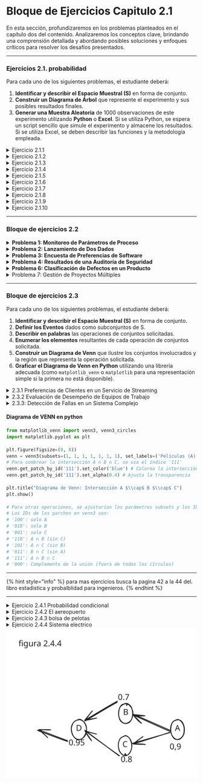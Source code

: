 # Bloque de Ejercicios Capitulo 2.1

En esta sección, profundizaremos en los problemas planteados en el capítulo dos del contenido. Analizaremos los conceptos clave, brindando una comprensión detallada y abordando posibles soluciones y enfoques críticos para resolver los desafíos presentados.

***

### Ejercicios 2.1. probabilidad

Para cada uno de los siguientes problemas, el estudiante deberá:

1. **Identificar y describir el Espacio Muestral (S)** en forma de conjunto.
2. **Construir un Diagrama de Árbol** que represente el experimento y sus posibles resultados finales.
3. **Generar una Muestra Aleatoria** de 1000 observaciones de este experimento utilizando **Python** o **Excel**. Si se utiliza Python, se espera un script sencillo que simule el experimento y almacene los resultados. Si se utiliza Excel, se deben describir las funciones y la metodología empleada.

<details>

<summary>Ejercicio 2.1.1</summary>

Se lanza una moneda justa **tres veces consecutivas**. Se registra la secuencia de caras (C) y sellos (S).

</details>

<details>

<summary>Ejercicio 2.1.2</summary>

Un inspector de calidad selecciona **dos artículos al azar** de una línea de producción. Cada artículo puede ser categorizado como **Aceptable (A)**, **Defectuoso (D)**, **Requiere Ajuste (R)** o **Descontinuado (X)**. Se registra el estado de cada

</details>

<details>

<summary>Ejercicio 2.1.3</summary>

Una empresa de ingeniería está evaluando el éxito de sus proyectos de Investigación y Desarrollo (I+D). Un proyecto puede tener **Éxito Técnico (ET)** o **Fallo Técnico (FT)**. Adicionalmente, puede resultar en un **Beneficio Económico (BE)** o una **Pérdida Económica (PE)**. Se considera un proyecto de I+D y se registran ambos resultados.

</details>

<details>

<summary>Ejercicio 2.1.4</summary>

En un almacén, se monitorea el nivel de inventario de un producto (alto (H), medio (M), bajo (B)) y la demanda diaria de ese producto (alta (D\_A), baja (D\_B)). Se observa el estado del inventario y la demanda un día particular.

</details>

<details>

<summary>Ejercicio 2.1.5</summary>

Un equipo de proyecto debe formarse con dos miembros seleccionados de un grupo de candidatos que consta de **un ingeniero (I)**, **un economista (E)** y **un diseñador (D)**. Los dos miembros se seleccionan aleatoriamente, **sin reemplazo**, y el orden de selección importa.

</details>

<details>

<summary>Ejercicio 2.1.6</summary>

Consideremos los resultados de la primera inspección como categorías iniciales: **D** (defectuoso), **M** (con defectos menores), y **A** (aceptable). Si es 'M', una segunda inspección clasifica como **A'** (aceptable después de ajuste) o **D'** (definitivamente defectuoso).

</details>

<details>

<summary>Ejercicio 2.1.7</summary>

Una prueba de software arroja dos posibles resultados: **Pasa (P)** o **Falla (F)**. Si falla, el fallo puede ser clasificado como **Crítico (C)** o **No Crítico (NC)**. Se realiza una prueba a una nueva versión del software y se registra su resultado.

</details>

<details>

<summary>Ejercicio 2.1.8</summary>

Un inversor considera una inversión en una _startup_. La primera decisión es si **Invertir (I)** o **No Invertir (NI)**. Si decide invertir, la _startup_ puede tener **Éxito (E)** o **Fallo (F)** en el mercado. Si tiene éxito, el inversor obtiene una **Gran Ganancia (GG)** o una **Pequeña Ganancia (PG)**. Si falla, solo puede haber una **Pérdida (P)**. Si decide no invertir, su resultado es **Sin Ganancia ni Pérdida (SGNP)**

</details>

<details>

<summary>Ejercicio 2.1.9</summary>

Un estudiante solicita admisión a una universidad. La primera etapa es la **Revisión de Documentos (RD)**, cuyo resultado puede ser **Aprobado (A\_RD)** o **Rechazado (R\_RD)**. Si es aprobado, pasa a la **Entrevista Personal (EP)**, donde puede ser **Aceptado (A\_EP)** o **Rechazado (R\_EP)**.

</details>

<details>

<summary>Ejercicio 2.1.10</summary>

Se monitorea el rendimiento de una máquina en una línea de producción. La máquina puede estar **Operativa (O)** o **Inoperativa (I)**. Si está Operativa, puede producir con **Alta Eficiencia (AE)** o **Baja Eficiencia (BE)**. Si está Inoperativa, se clasifica si la falla es **Menor (FM)** o **Mayor (FMy)**.

</details>

***

### Bloque de ejercicios 2.2

<details>

<summary><strong>Problema 1: Monitoreo de Parámetros de Proceso</strong></summary>

En un proceso industrial, se monitorean dos parámetros críticos para asegurar la calidad de un producto: la **temperatura (T)** y la **presión (P)**. Se considera que el proceso está **bajo control (C)** si la temperatura está dentro del rango óptimo y la presión está dentro del rango óptimo. Si cualquiera de los parámetros está fuera de rango, se considera **fuera de control (FC)**.

Se selecciona un producto al azar y se registra el estado de sus parámetros.

1. **Espacio Muestral (S):** Defina el espacio muestral que represente las combinaciones posibles de los estados de temperatura y presión (e.g., (T\_opt, P\_opt)).
2. **Eventos:**
   * **Evento A**: La temperatura está dentro del rango óptimo.
   * **Evento B**: La presión está dentro del rango óptimo.
3. **Intersección:**
   * Describa el **evento A∩B** (la intersección de A y B) en palabras.
   * Enumere los elementos de **A∩B** como un subconjunto de S.
   * ¿Qué significa este evento en el contexto del problema?

</details>

<details>

<summary><strong>Problema 2: Lanzamiento de Dos Dados</strong></summary>

Se lanzan simultáneamente **dos dados justos de seis caras** (uno rojo y uno azul) y se registra el resultado de la cara superior de cada dado.

1. **Espacio Muestral (S):** Defina el espacio muestral de este experimento como el conjunto de pares ordenados (resultado dado rojo, resultado dado azul). No es necesario listar todos los 36 elementos, pero sí cómo se conformaría el conjunto.
2. **Eventos:**
   * **Evento X**: La suma de los números de los dos dados es 7.
   * **Evento Y**: El número del dado rojo es mayor que 4.
3. **Intersección:**
   * Describa el **evento X∩Y** en palabras.
   * Enumere los elementos de **X∩Y** como un subconjunto de S.

</details>

<details>

<summary><strong>Problema 3: Encuesta de Preferencias de Software</strong></summary>

Una empresa de ingeniería realiza una encuesta a sus empleados sobre su preferencia de software para análisis de datos. Los empleados pueden preferir **Python (P)**, **R (R)**, **ambos**, o **ninguno**. Se selecciona a un empleado al azar.

1. **Espacio Muestral (S):** Defina el espacio muestral que representa las posibles preferencias del empleado.
2. **Eventos:**
   * **Evento M**: El empleado prefiere Python.
   * **Evento N**: El empleado prefiere R.
3. **Intersección:**
   * Describa el **evento M∩N** en palabras.
   * Enumere los elementos de **M∩N** como un subconjunto de S.
   * ¿Qué implicación tiene este evento para el uso de software en la empresa?

</details>

<details>

<summary><strong>Problema 4: Resultados de una Auditoría de Seguridad</strong></summary>

En una auditoría de seguridad informática, se clasifica un sistema en función de dos criterios: si presenta **vulnerabilidades críticas (VC)** y si ha sufrido **brechas de seguridad (BS)** en el último año. Un sistema puede tener vulnerabilidades críticas o no (VCc), y puede haber sufrido brechas o no (BSc).

Se selecciona un sistema al azar para la auditoría.

1. **Espacio Muestral (S):** Defina el espacio muestral de las posibles combinaciones de resultados de la auditoría (e.g., (VC, BS)).
2. **Eventos:**
   * **Evento G**: El sistema no presenta vulnerabilidades críticas.
   * **Evento H**: El sistema ha sufrido brechas de seguridad.
3. **Disjunción:**
   * Determine si los **eventos G y H son disjuntos**. Justifique su respuesta basándose en su definición de conjuntos.
   * Describa **G∩H**.

</details>

<details>

<summary><strong>Problema 6: Clasificación de Defectos en un Producto</strong></summary>

En la inspección final de un producto, se registran los tipos de defectos encontrados. Los posibles defectos son: **rayones (R)**, **abolladuras (A)**, y **fallas electrónicas (FE)**. Un producto puede tener uno o más de estos defectos, o ninguno.

Se selecciona un producto al azar de la línea de producción.

1. **Espacio Muestral (S):** Enumere un espacio muestral que represente si un producto tiene o no cada uno de los tipos de defectos (e.g., (No R, No A, No FE), (R, No A, No FE), etc.). Considere que el producto puede no tener ningún defecto.
2. **Eventos:**
   * **Evento J**: El producto tiene al menos un rayón.
   * **Evento K**: El producto tiene solo abolladuras (y ningún otro defecto).
   * **Evento L**: El producto no tiene ningún defecto.
3. **Disjunción:**
   * ¿Son los **eventos K y L disjuntos**? Justifique su respuesta y describa su intersección.
   * ¿Son los **eventos J y L disjuntos**? Justifique su respuesta y describa su intersección.

</details>

<details>

<summary>Problema 7: Gestión de Proyectos Múltiples</summary>

Una empresa de ingeniería gestiona simultáneamente **tres proyectos distintos**: el Proyecto Alfa (α), el Proyecto Beta (β) y el Proyecto Gamma (γ). Al final de cada trimestre, cada proyecto es evaluado y clasificado en una de dos categorías mutuamente excluyentes: **Éxito (E)** o **Fallo (F)**.

Un gerente de proyectos está interesado en analizar los resultados trimestrales de estos tres proyectos. Se registra el resultado de cada proyecto.

#### Requerimientos:

1. **Espacio Muestral (S):**
   * Defina el espacio muestral (S) que represente todos los posibles resultados combinados de los tres proyectos al final del trimestre. Los elementos de S deben ser tuplas ordenadas (resultado α, resultado β, resultado γ).
   * Describa S en forma de conjunto.
2. **Definición de Eventos en Forma de Conjunto:** Describa los siguientes eventos como subconjuntos de S:
   * **Evento A**: Al menos dos de los proyectos resultan en Éxito.
   * **Evento B**: El Proyecto Alfa resulta en Éxito y el Proyecto Beta resulta en Fallo.
   * **Evento C**: Todos los proyectos tienen el mismo resultado (todos Éxito o todos Fallo).
   * **Evento D**: Solo uno de los proyectos resulta en Éxito.
3.  **Análisis de Intersecciones:** Para los siguientes pares de eventos, realice lo siguiente:

    * Describa la **intersección** en palabras.
    * Liste los elementos de la intersección como un subconjunto de S.
    * Determine si los eventos son **mutuamente excluyentes (disjuntos)**. Justifique su respuesta.

    a) **A∩B** b) **B∩C** c) **C∩D**

</details>

***

### Bloque de ejercicios 2.3

Para cada uno de los siguientes problemas, el estudiante deberá:

1. **Identificar y describir el Espacio Muestral (S)** en forma de conjunto.
2. **Definir los Eventos** dados como subconjuntos de S.
3. **Describir en palabras** las operaciones de conjuntos solicitadas.
4. **Enumerar los elementos** resultantes de cada operación de conjuntos solicitada.
5. **Construir un Diagrama de Venn** que ilustre los conjuntos involucrados y la región que representa la operación solicitada.
6. **Graficar el Diagrama de Venn en Python** utilizando una librería adecuada (como `matplotlib_venn` o `matplotlib` para una representación simple si la primera no está disponible).

<details>

<summary>2.3.1 Preferencias de Clientes en un Servicio de Streaming</summary>

Una compañía de streaming de video clasifica a sus clientes según su preferencia por tres géneros de contenido: **Películas (P)**, **Series de TV (S)** y **Documentales (D)**. Un cliente puede preferir uno, dos, los tres o ninguno de estos géneros. Se selecciona un cliente al azar y se registran sus preferencias.

* **Espacio Muestral (S):** Defina el espacio muestral que represente todas las posibles combinaciones de preferencias. Por ejemplo, un cliente que prefiere solo películas podría ser (P,Sc,Dc), donde Sc y Dc significan "no series" y "no documentales", respectivamente. Se pueden usar 0s y 1s para representar "no prefiere" y "prefiere" (ej. (1,0,0) para solo Películas).
* **Eventos:**
  * **Evento A**: El cliente prefiere Películas.
  * **Evento B**: El cliente prefiere Series de TV.
  * **Evento C**: El cliente prefiere Documentales.
* **Operaciones con Conjuntos:** a) **A∩B∩C**: Describa en palabras, enumere los elementos y grafique el Diagrama de Venn. b) **(A∪B)∩C**: Describa en palabras, enumere los elementos y grafique el Diagrama de Venn. c) **Ac∩Bc∩Cc**: Describa en palabras, enumere los elementos y grafique el Diagrama de Venn.

</details>

<details>

<summary>2.3.2 Evaluación de Desempeño de Equipos de Trabajo</summary>

En una empresa de consultoría, un equipo de trabajo es evaluado en tres criterios de desempeño: **Productividad (P)**, **Calidad del Trabajo (C)** y **Cumplimiento de Plazos (T)**. Para cada criterio, el equipo puede ser calificado como "Satisfactorio" (indicado por el criterio) o "No Satisfactorio" (indicado por el complemento del criterio, e.g., Pc). Se evalúa un equipo al azar.

* **Espacio Muestral (S):** Defina el espacio muestral. Utilice una notación similar al problema 1 (ej. (P, C, T) para Satisfactorio en los tres).
* **Eventos:**
  * **Evento X**: El equipo tiene desempeño Satisfactorio en Productividad.
  * **Evento Y**: El equipo tiene desempeño Satisfactorio en Calidad del Trabajo.
  * **Evento Z**: El equipo tiene desempeño Satisfactorio en Cumplimiento de Plazos.
* **Operaciones con Conjuntos:** a) **X∪Y∪Z**: Describa en palabras, enumere los elementos y grafique el Diagrama de Venn. b) **(X∩Y)∪Zc**: Describa en palabras, enumere los elementos y grafique el Diagrama de Venn. c) **(XΔY)∩Z**: (Diferencia simétrica de X e Y, interceptado con Z) Describa en palabras, enumere los elementos y grafique el Diagrama de Venn.

</details>

<details>

<summary>2.3.3: Detección de Fallas en un Sistema Complejo</summary>

Un sistema electrónico complejo consta de tres subsistemas independientes: Subsistema 1 (S1), Subsistema 2 (S2) y Subsistema 3 (S3). Se registra si cada subsistema tiene una **falla (F)** o está **operativo (O)**. Se observa el estado de los tres subsistemas.

* **Espacio Muestral (S):** Defina el espacio muestral. Utilice una notación como (F, O, F) para indicar Falla en S1, Operativo en S2, Falla en S3.
* **Eventos:**
  * **Evento E1​**: El Subsistema 1 tiene una falla.
  * **Evento E2​**: El Subsistema 2 tiene una falla.
  * **Evento E3​**: El Subsistema 3 tiene una falla.
* **Operaciones con Conjuntos:** a) **(E1​∪E2​)∪E3​**: Describa en palabras, enumere los elementos y grafique el Diagrama de Venn. b) **E1​∩(E2c​∪E3​)**: Describa en palabras, enumere los elementos y grafique el Diagrama de Venn. c) **(E1​∩E2c​)∩E3c​**: Describa en palabras, enumere los elementos y grafique el Diagrama de Venn.

</details>

#### Diagrama de VENN en python

```python
from matplotlib_venn import venn3, venn3_circles
import matplotlib.pyplot as plt

plt.figure(figsize=(8, 8))
venn = venn3(subsets=(1, 1, 1, 1, 1, 1, 1), set_labels=('Películas (A)', 'Series (B)', 'Documentales (C)')) # Estos son valores arbitrarios para la visualización
# Para sombrear la intersección A ∩ B ∩ C, se usa el índice '111'
venn.get_patch_by_id('111').set_color('blue') # Colorea la intersección
venn.get_patch_by_id('111').set_alpha(0.4) # Ajusta la transparencia

plt.title("Diagrama de Venn: Intersección A $\\cap$ B $\\cap$ C")
plt.show()

# Para otras operaciones, se ajustarían los parámetros subsets y los IDs de los parches a colorear.
# Los IDs de los parches en venn3 son:
# '100': solo A
# '010': solo B
# '001': solo C
# '110': A ∩ B (sin C)
# '101': A ∩ C (sin B)
# '011': B ∩ C (sin A)
# '111': A ∩ B ∩ C
# '000': Complemento de la unión (fuera de todos los círculos)
```

***

{% hint style="info" %}
para mas ejercicios busca la pagina 42 a la 44 del. libro estadistica y probalblidad para ingenieros.
{% endhint %}

***

<details>

<summary>Ejercicio 2.4.1 Probabilidad condicional</summary>

suponga que tenemos un espacio muestral S constituido por la poblacion adulta de una pequeña poblacion que cumple con los requisitos para obetener un titulo universitario, los vamos a clasificar deacuerdo a su genero y situacion laboral

<table><thead><tr><th></th><th data-type="number">Empleado</th><th data-type="number">Desempleado</th><th data-type="number">Total</th></tr></thead><tbody><tr><td>Hombre</td><td>460</td><td>40</td><td>500</td></tr><tr><td>Mujer</td><td>140</td><td>260</td><td>400</td></tr><tr><td>Total</td><td>600</td><td>300</td><td>900</td></tr></tbody></table>

se selecciona al azae uno de estos individuos par que realice un viaje por el pais: nos interesan los siguientes eventos.

1. M = se elige un hombre

2) E = el elegido tiene empleo

</details>

<details>

<summary>Ejercicio 2.4.2 El aereopuerto</summary>

La probabilidad de que un vuelo programado normalemte salga a tiempo es P(D) = 0,83 y la probabilidad de que llegue a tiempo es P(A)=0,82 y la probabilidad de que salga y llegue a tiempo es $$P(D∩A) = 0,78$$, calcule la probabilidad de que:

1. llege a tiempo, dado que salio a tiempo
2. salio a tiempo, dado que llego a tiempo
3. &#x20;llego a tiempo pero salga retrazado&#x20;

</details>

<details>

<summary>Ejercicio 2.4.3 bolsa de pelotas</summary>

Una bolsa contiene 4 bolas blancas y 3 negras, y una segunda bolsa contiene 3 blancas y 5 negras, se saca una bola de la primera bolsa y se coloca sin verla en la segunda bolsa

¿Cual es la probabilidad de que ahora saque una pelota negra de la segunda bolsa?

</details>

<details>

<summary>Ejercicio 2.4.4 Sistema electrico</summary>

Suponga un sistema electrico con el diagrama que esta en la figura, cual es la probabilidad que el sistema funcione, suponga que los componentes fallan de forma independiente.

el diagrama se representa asi: un diagrama de circuito de derecha a izquierda, dola primera estacion A tenga una p(0.95) de ahi se ramifica en B y C con probabilidad de P(0,7) y P(0,8) respectivamente luego elñ glujo se junta hacia D con p(0,9)



</details>

<img src="../../../.gitbook/assets/file.excalidraw (7).svg" alt="" class="gitbook-drawing">

